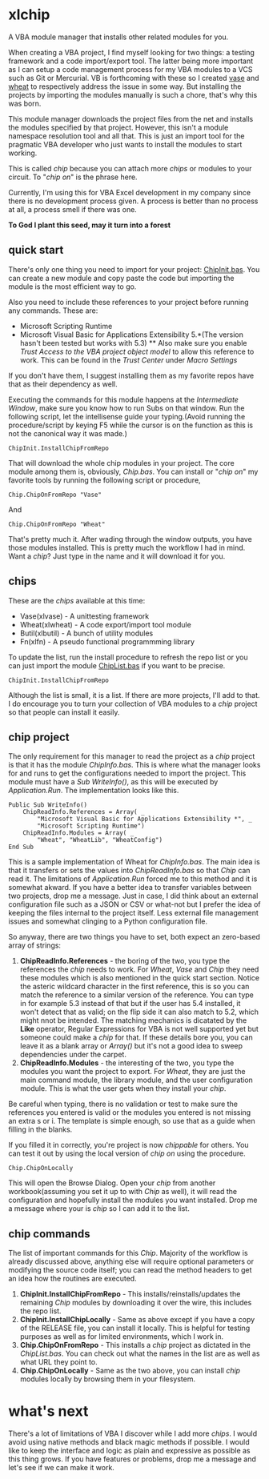 xlchip
====

A VBA module manager that installs other related modules for you.

When creating a VBA project, I find myself looking for two things: a testing framework and a code import/export tool.
The latter being more important as I can setup a code management process for my VBA modules to a VCS such as Git or Mercurial. VB is forthcoming with these so I created <a href="https://github.com/FrancisMurillo/xlvase">vase</a> and <a href="https://github.com/FrancisMurillo/xlwheat">wheat</a> to respectively address the issue in some way. But installing the projects by importing the modules manually is such a chore, that's why this was born.

This module manager downloads the project files from the net and installs the modules specified by that project. However, this isn't a module namespace resolution tool and all that. This is just an import tool for the pragmatic VBA developer who just wants to install the modules to start working. 

This is called *chip* because you can attach more *chips* or modules to your circuit. To "*chip on*" is the phrase here. 

Currently, I'm using this for VBA Excel development in my company since there is no development process given. A process is better than no process at all, a process smell if there was one. 

**To God I plant this seed, may it turn into a forest**

quick start
-----------

There's only one thing you need to import for your project: <a href="https://raw.githubusercontent.com/FrancisMurillo/xlchip/master/Modules/ChipInit.bas">ChipInit.bas</a>. You can create a new module and copy paste the code but importing the module is the most efficient way to go.

Also you need to include these references to your project before running any commands. These are:
* Microsoft Scripting Runtime
* Microsoft Visual Basic for Applications Extensibility 5.*(The version hasn't been tested but works with 5.3)
** Also make sure you enable *Trust Access to the VBA project object model* to allow this reference to work. This can be found in the *Trust Center* under *Macro Settings*

If you don't have them, I suggest installing them as my favorite repos have that as their dependency as well.

Executing the commands for this module happens at the *Intermediate Window*, make sure you know how to run Subs on that window. Run the following script, let the intellisense guide your typing.(Avoid running the procedure/script by keying F5 while the cursor is on the function as this is not the canonical way it was made.)

```
ChipInit.InstallChipFromRepo
```

That will download the whole chip modules in your project. The core module among them is, obviously, *Chip.bas*. You can install or "*chip on*" my favorite tools by running the following script or procedure,

```
Chip.ChipOnFromRepo "Vase"
```

And

```
Chip.ChipOnFromRepo "Wheat"
```

That's pretty much it. After wading through the window outputs, you have those modules installed. This is pretty much the workflow I had in mind. Want a *chip*? Just type in the name and it will download it for you.

chips
-----
These are the *chips* available at this time:
* Vase(xlvase) - A unittesting framework 
* Wheat(xlwheat) - A code export/import tool module
* Butil(xlbutil) - A bunch of utility modules
* Fn(xlfn) - A pseudo functional programmming library

To update the list, run the install procedure to refresh the repo list or you can just import the module <a href="https://raw.githubusercontent.com/FrancisMurillo/xlchip/master/Modules/ChipList.bas">ChipList.bas</a> if you want to be precise. 

```
ChipInit.InstallChipFromRepo
```

Although the list is small, it is a list. If there are more projects, I'll add to that. I do encourage you to turn your collection of VBA modules to a *chip* project so that people can install it easily. 

chip project
------------

The only requirement for this manager to read the project as a *chip* project is that it has the module *ChipInfo.bas*. This is where what the manager looks for and runs to get the configurations needed to import the project. This module must have a *Sub WriteInfo()*, as this will be executed by *Application.Run*. The implementation looks like this.

```
Public Sub WriteInfo()
    ChipReadInfo.References = Array( _
        "Microsoft Visual Basic for Applications Extensibility *", _
        "Microsoft Scripting Runtime")
    ChipReadInfo.Modules = Array( _
        "Wheat", "WheatLib", "WheatConfig")
End Sub
```

This is a sample implementation of Wheat for *ChipInfo.bas*. The main idea is that it transfers or sets the values into *ChipReadInfo.bas* so that *Chip* can read it. The limitations of *Application.Run* forced me to this method and it is somewhat akward. If you have a better idea to transfer variables between two projects, drop me a message. Just in case, I did think about an external configuration file such as a JSON or CSV or what-not but I prefer the idea of keeping the files internal to the project itself. Less external file management issues and somewhat clinging to a Python configuration file.

So anyway, there are two things you have to set, both expect an zero-based array of strings:

1. **ChipReadInfo.References** - the boring of the two, you type the references the *chip* needs to work. For *Wheat*, *Vase* and *Chip* they need these modules which is also mentioned in the quick start section. Notice the asteric wildcard character in the first reference, this is so you can match the reference to a similar version of the reference. You can type in for example 5.3 instead of that but if the user has 5.4 installed, it won't detect that as valid; on the flip side it can also match to 5.2, which might nnot be intended. The matching mechanics is dicatated by the **Like** operator, Regular Expressions for VBA is not well supported yet but someone could make a *chip* for that. If these details bore you, you can leave it as a blank array or *Array()* but it's not a good idea to sweep dependencies under the carpet.
2. **ChipReadInfo.Modules** - the interesting of the two, you type the modules you want the project to export. For *Wheat*, they are just the main command module, the library module, and the user configuration module. This is what the user gets when they install your *chip*. 

Be careful when typing, there is no validation or test to make sure the references you entered is valid or the modules you entered is not missing an extra s or i. The template is simple enough, so use that as a guide when filling in the blanks.

If you filled it in correctly, you're project is now *chippable* for others. You can test it out by using the local version of *chip on* using the procedure.

```
Chip.ChipOnLocally 
```

This will open the Browse Dialog. Open your *chip* from another workbook(assuming you set it up to with *Chip* as well), it will read the configuration and hopefully install the modules you want installed. Drop me a message where your is *chip* so I can add it to the list.


chip commands
-------------

The list of important commands for this *Chip*. Majority of the workflow is already discussed above, anything else will require optional parameters or modifying the source code itself; you can read the method headers to get an idea how the routines are executed.

1. **ChipInit.InstallChipFromRepo** - This installs/reinstalls/updates the remaining *Chip* modules by downloading it over the wire, this includes the repo list.
2. **ChipInit.InstallChipLocally** - Same as above except if you have a copy of the RELEASE file, you can install it locally. This is helpful for testing purposes as well as for limited environments, which I work in.
3. **Chip.ChipOnFromRepo** - This installs a *chip* project as dictated in the *ChipList.bas*. You can check out what the names in the list are as well as what URL they point to.
4. **Chip.ChipOnLocally** - Same as the two above, you can install *chip* modules locally by browsing them in your filesystem.
 

what's next
====

There's a lot of limitations of VBA I discover while I add more *chips*. I would avoid using native methods and black magic methods if possible. I would like to keep the interface and logic as plain and expressive as possible as this thing grows. If you have features or problems, drop me a message and let's see if we can make it work.
